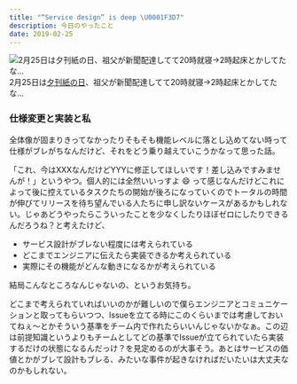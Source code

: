 ```yaml
---
title: "“Service design” is deep \U0001F3D7"
description: 今日のやったこと
date: 2019-02-25
---
```


![2月25日は[夕刊紙の日](http://www.nnh.to/02/25.html)、祖父が新聞配達してて20時就寝→2時起床とかしてたな…](https://cdn-images-1.medium.com/max/800/0*U2loOJhxeHc_1vj0.png)
2月25日は[夕刊紙の日](http://www.nnh.to/02/25.html)、祖父が新聞配達してて20時就寝→2時起床とかしてたな…

### 仕様変更と実装と私

全体像が固まりきってなかったりそもそも機能レベルに落とし込めてない時って仕様がブレがちなんだけど、それをどう乗り越えていこうかなって思った話。

「これ、今はXXXなんだけどYYYに修正してほしいです！差し込みですみませんが！」というやつ。個人的には全然いいっすよ 😄 って感じなんだけどこれによって後に控えているタスクたちの開始が後ろになっていくのでトータルの時間が伸びてリリースを待ち望んでいる人たちに申し訳ないケースがあるかもしれない。じゃあどうやったらこういったことを少なくしたりほぼゼロにしたりできるんだろうね？と考えたけど、

- サービス設計がブレない程度には考えられている
- どこまでエンジニアに伝えたら実装できるか考えられている
- 実際にその機能がどんな動きになるかが考えられている

結局こんなところなんじゃないの、というお気持ち。

どこまで考えられていればいいのかが難しいので僕らエンジニアとコミュニケーションと取ってもらいつつ、Issueを立てる時にこのくらいまでは考慮しておいてねぇ〜とかそういう基準をチーム内で作れたらいいんじゃないかなぁ。この辺は前提知識というよりもチームとしてどの基準でIssueが立てられていたら実装するだけの状態になるんだっけ？を見定めるのが大事そう。あとはサービスの価値とかがブレて設計もブレる、みたいな事件が起きなければだいたいは大丈夫なのかもしれない。
